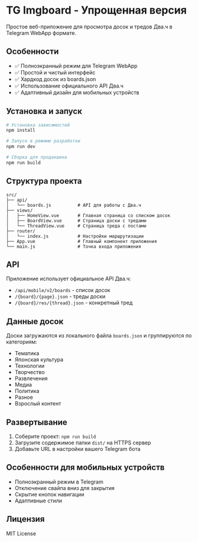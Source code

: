 # TG Imgboard - Упрощенная версия

Простое веб-приложение для просмотра досок и тредов Два.ч в Telegram WebApp формате.

## Особенности

- ✅ Полноэкранный режим для Telegram WebApp
- ✅ Простой и чистый интерфейс
- ✅ Хардкод досок из boards.json
- ✅ Использование официального API Два.ч
- ✅ Адаптивный дизайн для мобильных устройств

## Установка и запуск

```bash
# Установка зависимостей
npm install

# Запуск в режиме разработки
npm run dev

# Сборка для продакшена
npm run build
```

## Структура проекта

```
src/
├── api/
│   └── boards.js          # API для работы с Два.ч
├── views/
│   ├── HomeView.vue       # Главная страница со списком досок
│   ├── BoardView.vue      # Страница доски с тредами
│   └── ThreadView.vue     # Страница треда с постами
├── router/
│   └── index.js           # Настройки маршрутизации
├── App.vue                # Главный компонент приложения
└── main.js                # Точка входа приложения
```

## API

Приложение использует официальное API Два.ч:
- `/api/mobile/v2/boards` - список досок
- `/{board}/{page}.json` - треды доски
- `/{board}/res/{thread}.json` - конкретный тред

## Данные досок

Доски загружаются из локального файла `boards.json` и группируются по категориям:
- Тематика
- Японская культура  
- Технологии
- Творчество
- Развлечения
- Медиа
- Политика
- Разное
- Взрослый контент

## Развертывание

1. Соберите проект: `npm run build`
2. Загрузите содержимое папки `dist/` на HTTPS сервер
3. Добавьте URL в настройки вашего Telegram бота

## Особенности для мобильных устройств

- Полноэкранный режим в Telegram
- Отключение свайпа вниз для закрытия
- Скрытие кнопок навигации
- Адаптивные стили

## Лицензия

MIT License
